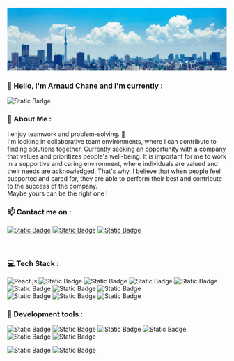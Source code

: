 ![logo](https://github.com/Arnaud-Chane/Arnaud-Chane/blob/main/images/headbanner.jpg)

### 👋 Hello, I'm Arnaud Chane and I'm currently :


![Static Badge](https://img.shields.io/badge/Status%20%20-%20Open%20To%20Work-green)


### 🎐 About Me :

I enjoy teamwork and problem-solving. 🎯
<br />
I'm looking in collaborative team environments, where I can contribute to finding solutions together.
Currently seeking an opportunity with a company that values and  prioritizes people's well-being.
It is important for me to work in a supportive and caring environment, where individuals are valued and their needs are acknowledged. 
That's why, I believe that when people feel supported and cared for, they are able to perform their best and contribute to the success of the company.  
Maybe yours can be the right one !
<br />


### 📫 Contact me on :

<a href="https://www.linkedin.com/in/arnaud-chane/">![Static Badge](https://img.shields.io/badge/LinkedIn-%230A66C2?style=flat-square&logo=linkedin&logoColor=white&link=https%3A%2F%2Fwww.linkedin.com%2Fin%2Farnaud-chane%2F)</a>
<a href="https://github.com/Arnaud-Chane/">![Static Badge](https://img.shields.io/badge/Github-%23181717?style=flat-square&logo=github&logoColor=white&link=https%3A%2F%2Fgithub.com%2FArnaud-Chane)</a>
<a href="https://arnaud-chane.vercel.app/">![Static Badge](https://img.shields.io/badge/MyWebsite-%233A76F0?style=flat-square&logo=%3Arelaxed%3A&logoColor=white&link=https%3A%2F%2Farnaud-chane.vercel.app%2F)</a>
<br />
<br />
<br />


### 💻 Tech Stack :

![React.js](https://img.shields.io/badge/React.js-61DAFB?style=for-the-badge&logo=react&logoColor=black)
![Static Badge](https://img.shields.io/badge/Typescript-%233178C6?style=for-the-badge&logo=Typescript&logoColor=white)
![Static Badge](https://img.shields.io/badge/Next.JS-%23000000?style=for-the-badge&logo=nextdotjs&logoColor=white)
![Static Badge](https://img.shields.io/badge/Sass-%23CC6699?style=for-the-badge&logo=sass&logoColor=white)
![Static Badge](https://img.shields.io/badge/Tailwindcss-%2306B6D4?style=for-the-badge&logo=Tailwindcss&logoColor=white)  
![Static Badge](https://img.shields.io/badge/CSharp-%23512BD4?style=for-the-badge&logo=C%23)
![Static Badge](https://img.shields.io/badge/.NET-%23512BD4?style=for-the-badge&logo=dotnet&logoColor=white)
![Static Badge](https://img.shields.io/badge/Microsoft%20SQL%20Server-grey?style=for-the-badge&logo=Microsoft%20SQL%20Server)  
![Static Badge](https://img.shields.io/badge/NodeJS-%23339933?style=for-the-badge&logo=Node.js&logoColor=white)
![Static Badge](https://img.shields.io/badge/ExpressJS-%23000000?style=for-the-badge&logo=express&logoColor=white)
![Static Badge](https://img.shields.io/badge/MySQL-%234479A1?style=for-the-badge&logo=mysql&logoColor=white)
<br />

### 🌟 Development tools :

![Static Badge](https://img.shields.io/badge/Git-%23F05032?style=for-the-badge&logo=Git&logoColor=white)
![Static Badge](https://img.shields.io/badge/Figma-%23F24E1E?style=for-the-badge&logo=figma&logoColor=white)
![Static Badge](https://img.shields.io/badge/Visual%20Studio-%235C2D91?style=for-the-badge&logo=visualstudio&logoColor=white)
![Static Badge](https://img.shields.io/badge/Visual%20Studio%20Code-%23007ACC?style=for-the-badge&logo=visualstudiocode&logoColor=white)  
![Static Badge](https://img.shields.io/badge/Slack-%234A154B?style=for-the-badge&logo=slack&logoColor=white)
![Static Badge](https://img.shields.io/badge/Discord-%235865F2?style=for-the-badge&logo=discord&logoColor=white)


![Static Badge](https://img.shields.io/badge/Windows-%230078D4?style=for-the-badge&logo=windows&logoColor=white)
![Static Badge](https://img.shields.io/badge/Linux-%23FCC624?style=for-the-badge&logo=linux&logoColor=black)



